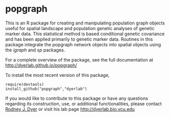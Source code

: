 popgraph
========

This is an R package for creating and manipulating population graph objects useful for spatial landscape and population genetic analyses of genetic marker data.  This statistical method is based conditional genetic covariance and has been applied primarily to genetic marker data.  Routines in this package integrate the popgraph network objects into spatial objects using the *igraph* and *sp* packages.  

For a complete overview of the package, see the full documentation at http://dyerlab.github.io/popgraph/

To install the most recent version of this package, 

`require(devtools)`  
`install_github("popgraph","dyerlab")`


If you would like to contribute to this package or have any questions regarding its construction, use, or additional functionalities, please contact [Rodney J. Dyer](mailto:rjdyer@vcu.edu) or visit his lab page http://dyerlab.bio.vcu.edu


